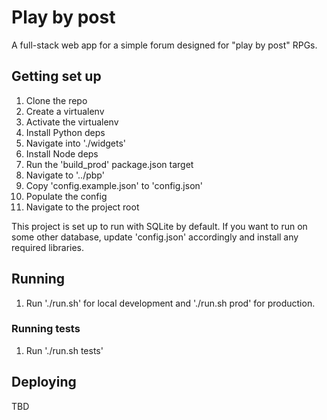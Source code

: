 # Play by post

A full-stack web app for a simple forum designed for "play by post" RPGs.

## Getting set up

1. Clone the repo
1. Create a virtualenv
1. Activate the virtualenv
1. Install Python deps
1. Navigate into './widgets'
1. Install Node deps
1. Run the 'build_prod' package.json target
1. Navigate to '../pbp'
1. Copy 'config.example.json' to 'config.json'
1. Populate the config
1. Navigate to the project root

This project is set up to run with SQLite by default. If you want to run on some other
database, update 'config.json' accordingly and install any required libraries.

## Running

1. Run './run.sh' for local development and './run.sh prod' for production.

### Running tests

1. Run './run.sh tests'

## Deploying

TBD
